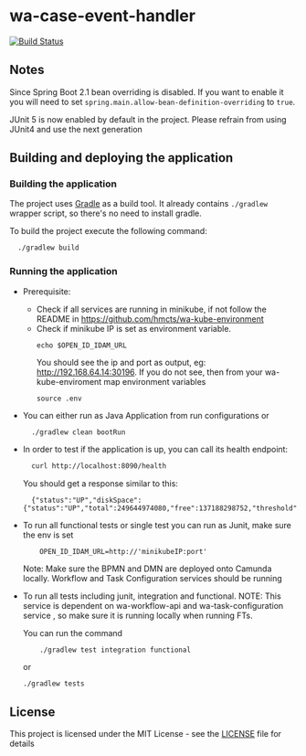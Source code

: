 # wa-case-event-handler

[![Build Status](https://travis-ci.org/hmcts/wa-case-event-handler.svg?branch=master)](https://travis-ci.org/hmcts/wa-case-event-handler)

## Notes

Since Spring Boot 2.1 bean overriding is disabled. If you want to enable it you will need to set `spring.main.allow-bean-definition-overriding` to `true`.

JUnit 5 is now enabled by default in the project. Please refrain from using JUnit4 and use the next generation

## Building and deploying the application

### Building the application

The project uses [Gradle](https://gradle.org) as a build tool. It already contains
`./gradlew` wrapper script, so there's no need to install gradle.

To build the project execute the following command:


```bash
  ./gradlew build
```

### Running the application

- Prerequisite:
  - Check if all services are running in minikube, if not follow the README in
    https://github.com/hmcts/wa-kube-environment
  - Check if minikube IP is set as environment variable.
      ```
      echo $OPEN_ID_IDAM_URL
      ```
    You should see the ip and port as output, eg: http://192.168.64.14:30196.
    If you do not see, then from your wa-kube-enviroment map environment variables
      ```
      source .env
      ```
- You can either run as Java Application from run configurations or
    ```bash
      ./gradlew clean bootRun
    ```
- In order to test if the application is up, you can call its health endpoint:

    ```bash
      curl http://localhost:8090/health
    ```

  You should get a response similar to this:

    ```
      {"status":"UP","diskSpace":{"status":"UP","total":249644974080,"free":137188298752,"threshold":10485760}}
    ```

- To run all functional tests or single test you can run as Junit, make sure the env is set
    ```
        OPEN_ID_IDAM_URL=http://'minikubeIP:port'
    ```
  Note: Make sure the BPMN and DMN are deployed onto Camunda locally. Workflow and Task Configuration services should be running

- To run all tests including junit, integration and functional.
  NOTE: This service is dependent on wa-workflow-api and wa-task-configuration service , so make sure it is running locally when running FTs.

  You can run the command
   ```
       ./gradlew test integration functional
   ```
  or
  ```
  ./gradlew tests
  ```
## License

This project is licensed under the MIT License - see the [LICENSE](LICENSE) file for details


